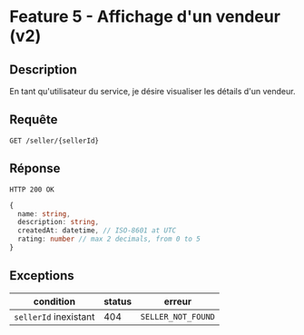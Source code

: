 # Feature 5 - Affichage d'un vendeur (v2)

## Description

En tant qu'utilisateur du service, je désire visualiser les détails d'un vendeur.

## Requête

`GET /seller/{sellerId}`

## Réponse

`HTTP 200 OK`
```ts
{
  name: string,
  description: string,
  createdAt: datetime, // ISO-8601 at UTC
  rating: number // max 2 decimals, from 0 to 5
}
```

## Exceptions

| condition             | status | erreur             |
| --------------------- | ------ | ------------------ |
| `sellerId` inexistant | 404    | `SELLER_NOT_FOUND` |
